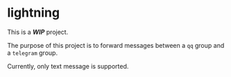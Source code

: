 # lightning

This is a ***WIP*** project.

The purpose of this project is to forward messages between a `qq` group and a `telegram` group.

Currently, only text message is supported.